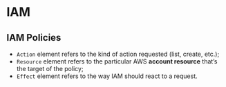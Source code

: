 # IAM

## IAM Policies

- `Action` element refers to the kind of action requested (list, create, etc.);
- `Resource` element refers to the particular AWS **account resource** that’s the target of the policy;
- `Effect` element refers to the way IAM should react to a request.
